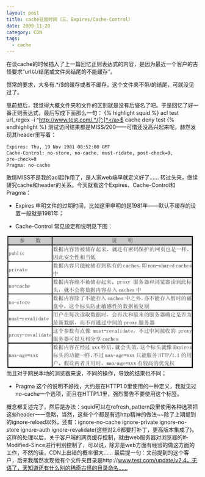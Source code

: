 ```yaml
---
layout: post
title: cache驻留时间（三、Expires/Cache-Control）
date: 2009-11-20
category: CDN
tags:
  - cache
---
```


在谈cache的时候插入了上一篇回忆正则表达式的内容，是因为最近一个客户的古怪要求“url以/结尾或文件夹结尾的不能缓存”。

惯常的要求，大多有.*/$的缓存或者不缓存，这个文件夹不带/的结尾，可就没见过了。

思前想后，我觉得大概文件夹和文件的区别就是没有后缀名了吧。于是回忆了好一番正则表达式，最后写成下面那么一句：
{% highlight squid %}
acl test url_regex -i ^<a href="http://www.test.com/.*/[^.]*">http://www.test.com/.*/[^.]*</a>$
cache deny test
{% endhighlight %}
测试访问结果都是MISS/200——可惜还没高兴起来呢，赫然发现其header里写着：

    Expires: Thu, 19 Nov 1981 08:52:00 GMT
    Cache-Control: no-store, no-cache, must-ridate, post-check=0,
    pre-check=0
    Pragma: no-cache

敢情MISS不是我的acl起作用了，是人家web端早就定义好了……
转过头来，继续研究cache和header的关系。今天就看这个Expires、Cache-Control和Pragma：

* Expires 申明文件的过期时间，比如这里申明的是1981年——默认不缓存的设置一般就是1981年；

* Cache-Control 常见设定和说明见下图：
<img src="/images/uploads/cache-control.jpg" alt="" />
而且对于网民本地的浏览器来说，不同的操作，导致的结果也不同；

* Pragma
这个的说明不好找，大约是在HTTP1.0里使用的一种定义，我就见过no-cache一个选项，而且在HTTP1.1里，强烈警告不要使用这个标签。

概念都复述完了，然后是办法：squid可以在refresh_pattern段里使用各种选项把这些header一一忽略，当然，这些个个都是有违http精神的做法~~除了上期提到的ignore-reload以外，还有：ignore-no-cache ignore-private ignore-no-store ignore-auth ignore-revalidate(这些对2.6都要打补丁，更高版本集成了)。
这样的处理以后，关于客户端的网页缓存控制，就由web服务器对浏览器的If-Modified-Since进行判别控制了，可以说，除非是web方面有经验的做这方面的工作，不然的话，CDN上出错的概率很大……
最后提一句：文前提到的这个客户，后来我居然发现他有个文件夹目录是http://www.test.com/update/v2.4，无语了，天知道还有什么别的稀奇古怪的目录命名……

